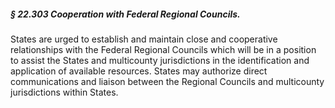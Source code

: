 ##### § 22.303 Cooperation with Federal Regional Councils. #####

States are urged to establish and maintain close and cooperative relationships with the Federal Regional Councils which will be in a position to assist the States and multicounty jurisdictions in the identification and application of available resources. States may authorize direct communications and liaison between the Regional Councils and multicounty jurisdictions within States.